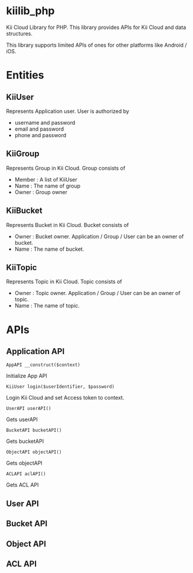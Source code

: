 kiilib_php
==========

Kii Cloud Library for PHP. This library provides APIs for Kii Cloud and data structures.

This library supports limited APIs of ones for other platforms like Android / iOS. 

Entities
========

KiiUser
-------
Represents Application user. User is authorized by 
- username and password
- email and password
- phone and password

KiiGroup
--------
Represents Group in Kii Cloud. Group consists of 
- Member : A list of KiiUser
- Name : The name of group
- Owner : Group owner

KiiBucket
---------
Represents Bucket in Kii Cloud. Bucket consists of 
- Owner : Bucket owner. Application / Group / User can be an owner of bucket. 
- Name : The name of bucket.

KiiTopic
---------
Represents Topic in Kii Cloud. Topic consists of 
- Owner : Topic owner. Application / Group / User can be an owner of topic. 
- Name : The name of topic.

APIs
====

Application API
---------------
```
AppAPI __construct($context)
```
Initialize App API

```
KiiUser login($userIdentifier, $password)
```
Login Kii Cloud and set Access token to context. 

```
UserAPI userAPI()
```
Gets userAPI

```
BucketAPI bucketAPI()
```
Gets bucketAPI

```
ObjectAPI objectAPI()
```
Gets objectAPI

```
ACLAPI aclAPI()
```
Gets ACL API

User API
--------

Bucket API
----------

Object API
----------

ACL API
-------




